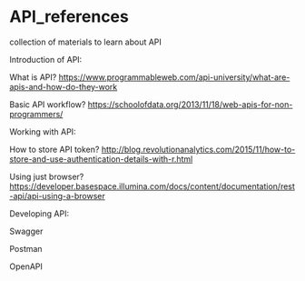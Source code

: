# API_references
collection of materials to learn about API

Introduction of API:

What is API? https://www.programmableweb.com/api-university/what-are-apis-and-how-do-they-work

Basic API workflow? https://schoolofdata.org/2013/11/18/web-apis-for-non-programmers/

Working with API:

How to store API token? http://blog.revolutionanalytics.com/2015/11/how-to-store-and-use-authentication-details-with-r.html

Using just browser? https://developer.basespace.illumina.com/docs/content/documentation/rest-api/api-using-a-browser

Developing API:

Swagger

Postman

OpenAPI
